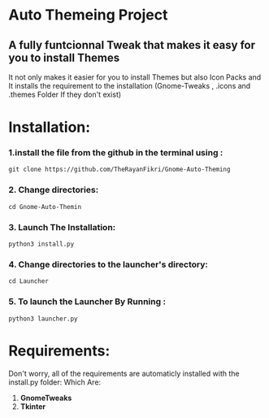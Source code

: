 # Auto Themeing Project

## A fully funtcionnal Tweak that makes it easy for you to install Themes

It not only makes it easier for you to install Themes but also Icon Packs and It installs the requirement to the installation (Gnome-Tweaks , .icons and .themes Folder If they don't exist)

# Installation:
### 1.install the file from the github in the terminal using :
```
git clone https://github.com/TheRayanFikri/Gnome-Auto-Theming
```
### 2. Change directories:
```
cd Gnome-Auto-Themin
```
### 3. Launch The Installation:
```
python3 install.py
```
### 4. Change directories to the launcher's directory:
```
cd Launcher
```
### 5. To launch the **Launcher** By Running :
```
python3 launcher.py
```
# Requirements:
Don't worry, all of the requirements are automaticly installed with the install.py folder:
Which Are:
1. **GnomeTweaks**
2. **Tkinter**




